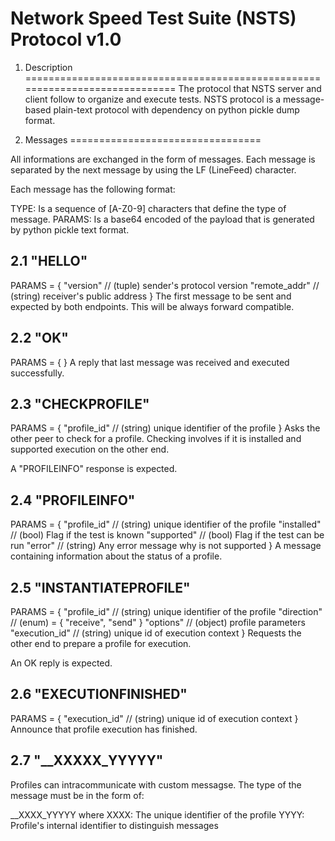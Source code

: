 
Network Speed Test Suite (NSTS) Protocol v1.0
=============================================

1. Description
=============================================================================
The protocol that NSTS server and client follow to organize and execute tests.
NSTS protocol is a message-based plain-text protocol with dependency on python
pickle dump format.

 
2. Messages
=================================

All informations are exchanged in the form of messages. Each message is
separated by the next message by using the LF (LineFeed) character.

Each message has the following format:
<TYPE> <PARAMS>

TYPE:
    Is a sequence of \[A-Z0-9\] characters that define the type of message.
PARAMS:
    Is a base64 encoded of the payload that is generated by python pickle text
    format.


2.1 "HELLO"
---------------------------------
PARAMS = {
    "version"       // (tuple) sender's protocol version
    "remote_addr"   // (string) receiver's public address 
}
The first message to be sent and expected by both endpoints. This will be always
forward compatible.
   
2.2 "OK"
---------------------------------
PARAMS = {
}
A reply that last message was received and executed successfully.

2.3 "CHECKPROFILE"
--------------------------------- 
PARAMS = {
    "profile_id"    // (string) unique identifier of the profile
}
Asks the other peer to check for a profile. Checking involves if it is installed
and supported execution on the other end.

A "PROFILEINFO" response is expected.

2.4 "PROFILEINFO"
---------------------------------
PARAMS = {
    "profile_id" 	// (string) unique identifier of the profile
    "installed"     // (bool) Flag if the test is known
    "supported"     // (bool) Flag if the test can be run
    "error"         // (string) Any error message why is not supported 
}
A message containing information about the status of a profile.

2.5 "INSTANTIATEPROFILE"
---------------------------------
PARAMS = {
    "profile_id"    // (string) unique identifier of the profile
    "direction"     // (enum) = { "receive", "send" }
    "options"       // (object) profile parameters
    "execution_id"  // (string) unique id of execution context
}
Requests the other end to prepare a profile for execution.

An OK reply is expected.

2.6 "EXECUTIONFINISHED"
---------------------------------
PARAMS = {
    "execution_id"  // (string) unique id of execution context
}
Announce that profile execution has finished.

2.7 "__XXXXX_YYYYY"
---------------------------------
Profiles can intracommunicate with custom messagse. The type of the message
 must be in the form of:

__XXXX_YYYYY where 
XXXX:
    The unique identifier of the profile
YYYY:
    Profile's internal identifier to distinguish messages
